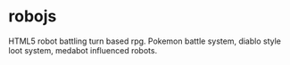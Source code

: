 robojs
======

HTML5 robot battling turn based rpg. Pokemon battle system, diablo style loot system, medabot influenced robots.
